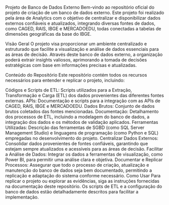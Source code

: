 Projeto de Banco de Dados Externo
Bem-vindo ao repositório oficial do projeto de criação de um banco de dados externo. Este projeto foi realizado pela área de Analytics com o objetivo de centralizar e disponibilizar dados externos confiáveis e atualizados, integrando diversas fontes de dados, como CAGED, RAIS, IBGE e MERCADOEDU, todas conectadas a tabelas de dimensões geográficas da base do IBGE.

Visão Geral
O projeto visa proporcionar um ambiente centralizado e estruturado que facilite a visualização e análise de dados essenciais para as áreas de decisão. Através deste banco de dados externo, a organização poderá extrair insights valiosos, aprimorando a tomada de decisões estratégicas com base em informações precisas e atualizadas.

Conteúdo do Repositório
Este repositório contém todos os recursos necessários para entender e replicar o projeto, incluindo:

Códigos e Scripts de ETL: Scripts utilizados para a Extração, Transformação e Carga (ETL) dos dados provenientes das diferentes fontes externas.
APIs: Documentação e scripts para a integração com as APIs de CAGED, RAIS, IBGE e MERCADOEDU.
Dados Brutos: Conjunto de dados brutos coletados das fontes mencionadas.
Documentação: Detalhamento dos processos de ETL, incluindo a modelagem do banco de dados, a integração dos dados e os métodos de validação aplicados.
Ferramentas Utilizadas: Descrição das ferramentas de SGBD (como SQL Server Management Studio) e linguagens de programação (como Python e SQL) empregadas no desenvolvimento do projeto.
Centralizar Dados Externos: Consolidar dados provenientes de fontes confiáveis, garantindo que estejam sempre atualizados e acessíveis para as áreas de decisão.
Facilitar a Análise de Dados: Integrar os dados a ferramentas de visualização, como Power BI, para permitir uma análise clara e objetiva.
Documentar e Replicar Processos: Assegurar que todo o processo de criação, atualização e manutenção do banco de dados seja bem documentado, permitindo a replicação e adaptação do sistema conforme necessário.
Como Usar
Para replicar o projeto ou explorar as evidências, siga as instruções fornecidas na documentação deste repositório. Os scripts de ETL e a configuração do banco de dados estão detalhadamente descritos para facilitar a implementação.
